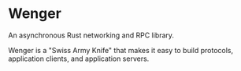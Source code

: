 # Wenger
An asynchronous Rust networking and RPC library.

Wenger is a "Swiss Army Knife" that makes it easy to build protocols, application clients, and application servers.
